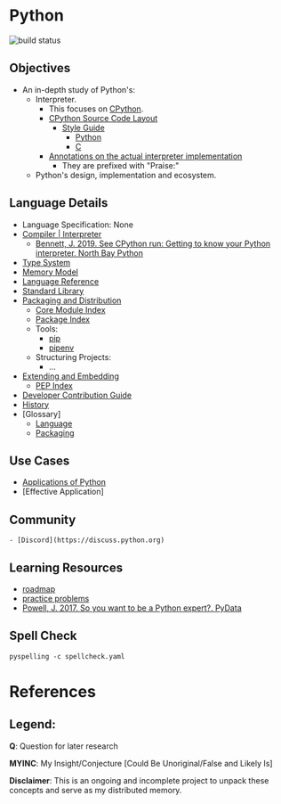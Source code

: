 # Python
![build status](https://github.com/praisetompane/python/actions/workflows/python.yaml/badge.svg) <br>

## Objectives
- An in-depth study of Python's:
    - Interpreter.
        - This focuses on [CPython](https://github.com/python/cpython).
        - [CPython Source Code Layout](https://devguide.python.org/internals/exploring/)
            - [Style Guide](https://peps.python.org/pep-0008/)
                - [Python](https://peps.python.org/pep-0007/)
                - [C](https://peps.python.org/pep-0007/)
        - [Annotations on the actual interpreter implementation](https://github.com/praisetompane/python_implementation_study_cpython)
            - They are prefixed with "Praise:" 
    - Python's design, implementation and ecosystem.

## Language Details
- Language Specification: None
- [Compiler | Interpreter](https://github.com/python/cpython)
    - [Bennett, J. 2019. See CPython run: Getting to know your Python interpreter. North Bay Python](https://www.youtube.com/watch?v=tzYhv61piNY)
- [Type System](https://typing.python.org/en/latest/spec/index.html)
- [Memory Model](https://ocw.mit.edu/courses/6-006-introduction-to-algorithms-fall-2011/pages/readings/python-cost-model/)
- [Language Reference](https://docs.python.org/3/reference/index.html)
- [Standard Library](https://docs.python.org/3/library/index.html)
- [Packaging and Distribution]( https://www.pypa.io/en/latest/)
    - [Core Module Index](https://docs.python.org/3/py-modindex.html)
    - [Package Index](https://pypi.org)
    - Tools:
        - [pip](https://pip.pypa.io/en/stable/)
        - [pipenv](https://pipenv.pypa.io/en/latest/)
    - Structuring Projects:
        - ...
- [Extending and Embedding](https://docs.python.org/3/extending/index.html)
    - [PEP Index](https://www.python.org/dev/peps/)
- [Developer Contribution Guide](https://devguide.python.org/)
- [History](https://docs.python.org/3/license.html)
- [Glossary]
    - [Language](https://docs.python.org/3/glossary.html)
    - [Packaging](https://packaging.python.org/en/latest/glossary/)

## Use Cases
- [Applications of Python](https://www.python.org/about/apps/)
- [Effective Application]

## Community
    - [Discord](https://discuss.python.org)

## Learning Resources
- [roadmap](https://roadmap.sh/python)
- [practice problems](https://www.hackerrank.com/domains/python?filters%5Bstatus%5D%5B%5D=unsolved&badge_type=python)
- [Powell, J. 2017. So you want to be a Python expert?. PyData](https://www.youtube.com/watch?v=7lmCu8wz8ro)

## Spell Check
```shell
pyspelling -c spellcheck.yaml
```

# References

## Legend:
**Q**: Question for later research

**MYINC**: My Insight/Conjecture [Could Be Unoriginal/False and Likely Is]

**Disclaimer**: This is an ongoing and incomplete project to unpack these concepts and serve as my distributed memory.